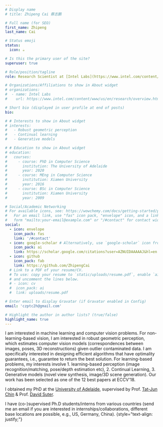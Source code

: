 ```yaml
---
# Display name
# title: Zhipeng Cai 蔡志鹏

# Full name (for SEO)
first_name: Zhipeng
last_name: Cai

# Status emoji
status:
  icon: ☕️

# Is this the primary user of the site?
superuser: true

# Role/position/tagline
role: Research Scientist at [Intel Labs](https://www.intel.com/content/www/us/en/research/overview.html)

# Organizations/Affiliations to show in About widget
# organizations:
#  - name: Intel Labs
#    url: https://www.intel.com/content/www/us/en/research/overview.html

# Short bio (displayed in user profile at end of posts)
bio: 

# # Interests to show in About widget
# interests:
#   - Robust geometric perception
#   - Continual learning
#   - Generative models

# # Education to show in About widget
# education:
#   courses:
#     - course: PhD in Computer Science
#       institution: The University of Adelaide
#       year: 2020
#     - course: MEng in Computer Science
#       institution: Xiamen University
#       year: 2016
#     - course: BSc in Computer Science
#       institution: Xiamen University
#       year: 2009

# Social/Academic Networking
# For available icons, see: https://wowchemy.com/docs/getting-started/page-builder/#icons
#   For an email link, use "fas" icon pack, "envelope" icon, and a link in the
#   form "mailto:your-email@example.com" or "/#contact" for contact widget.
social:
  - icon: envelope
    icon_pack: fas
    link: '/#contact'
  - icon: google-scholar # Alternatively, use `google-scholar` icon from `ai` icon pack
    icon_pack: ai
    link: https://scholar.google.com/citations?user=AZNUIDAAAAAJ&hl=en
  - icon: github
    icon_pack: fab
    link: https://github.com/ZhipengCai
  # Link to a PDF of your resume/CV.
  # To use: copy your resume to `static/uploads/resume.pdf`, enable `ai` icons in `params.yaml`,
  # and uncomment the lines below.
  # - icon: cv
  #  icon_pack: ai
  #  link: uploads/resume.pdf

# Enter email to display Gravatar (if Gravatar enabled in Config)
email: 'czptc2h@gmail.com'

# Highlight the author in author lists? (true/false)
highlight_name: true
---
```


I am interested in machine learning and computer vision problems. For non-learning-based vision, I am interested in robust geometric perception, which estimates computer vision models (correspondences between images, poses, 3D reconstructions) given outlier contaminated data. I am specifically interested in designing efficient algorithms that have optimality guarantees, i.e., guarantee to return the best solution. For learning-based problems, my interests involve 1. learning-based perception (image recognition/matching, pose/depth estimation etc), 2. Continual Learning, 3. Generative models (novel view synthesis, image/3D scene generation). Our work has been selected as one of the 12 best papers at ECCV'18.

I obtained my PhD at the [University of Adelaide](https://www.adelaide.edu.au/), supervised by Prof. [Tat-Jun Chin](https://cs.adelaide.edu.au/~ssl/) & Prof. [David Suter](https://ai-ecu.github.io/ECU-AI-Lab/dsuter/index.html). 

<!-- During PhD, I was interested in robust geometric perception, which estimates computer vision models (correspondences between images, poses, 3D reconstructions) given outlier contaminated data. I was specifically interested in designing efficient algorithms that have optimality guarantees, i.e., guarantee to return the best solution. After joining Intel, my interests shift towards a mixture of learning and vision, where I study various problems such as 1. learning-based perception (feature matching, finding correspondences, pose estimation, depth estimation etc), 2. Continual Learning, 3. Generative models (e.g., novel view synthesis, image/3D scene generation). Our work has been selected as one of the 12 best papers at ECCV'18. -->

I have (co-)supervised Ph.D students/interns from various countries (send me an email if you are interested in internships/collaborations, different base locations are possible, e.g., US, Germany, China).
{style="text-align: justify;"}
